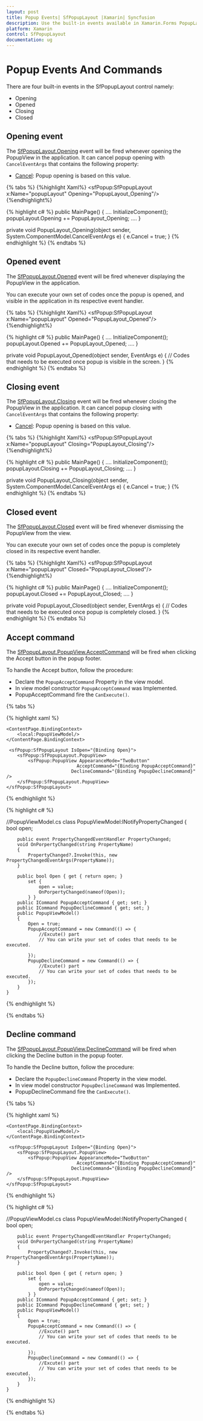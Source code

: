 ```yaml
---
layout: post
title: Popup Events| SfPopupLayout |Xamarin| Syncfusion
description: Use the built-in events available in Xamarin.Forms PopupLayout to control the opening and closing of popup based on conditions or requirements.
platform: Xamarin
control: SfPopupLayout
documentation: ug
--- 
```


# Popup Events And Commands

There are four built-in events in the SfPopupLayout control namely:

* Opening
* Opened
* Closing
* Closed

## Opening event

The [SfPopupLayout.Opening](https://help.syncfusion.com/cr/cref_files/xamarin/Syncfusion.SfPopupLayout.XForms~Syncfusion.XForms.PopupLayout.SfPopupLayout~Opening_EV.html) event will be fired whenever opening the PopupView in the application. It can cancel popup opening with `CancelEventArgs` that contains the following property:

* [Cancel](https://msdn.microsoft.com/query/dev14.query?appId=Dev14IDEF1&l=EN-US&k=k(System.ComponentModel.CancelEventArgs.Cancel)&rd=true): Popup opening is based on this value.

{% tabs %}
{%highlight Xaml%}
<sfPopup:SfPopupLayout x:Name="popupLayout" Opening="PopupLayout_Opening"/>
{%endhighlight%}

{% highlight c# %}
public MainPage()
{
    ....
    InitializeComponent();
    popupLayout.Opening += PopupLayout_Opening;
    ....
}

private void PopupLayout_Opening(object sender, System.ComponentModel.CancelEventArgs e)
{
    e.Cancel = true;
}
{% endhighlight %}
{% endtabs %}

## Opened event

The [SfPopupLayout.Opened](https://help.syncfusion.com/cr/cref_files/xamarin/Syncfusion.SfPopupLayout.XForms~Syncfusion.XForms.PopupLayout.SfPopupLayout~Opened_EV.html) event will be fired whenever displaying the PopupView in the application.

You can execute your own set of codes once the popup is opened, and visible in the application in its respective event handler.

{% tabs %}
{%highlight Xaml%}
<sfPopup:SfPopupLayout x:Name="popupLayout" Opened="PopupLayout_Opened"/>
{%endhighlight%}

{% highlight c# %}
public MainPage()
{
    ....
    InitializeComponent();
    popupLayout.Opened += PopupLayout_Opened;
    ....
}

private void PopupLayout_Opened(object sender, EventArgs e)
{
   // Codes that needs to be executed once popup is visible in the screen.
}
{% endhighlight %}
{% endtabs %}

## Closing event

The [SfPopupLayout.Closing](https://help.syncfusion.com/cr/cref_files/xamarin/Syncfusion.SfPopupLayout.XForms~Syncfusion.XForms.PopupLayout.SfPopupLayout~Opening_EV.html) event will be fired whenever closing the PopupView in the application. It can cancel popup closing with `CancelEventArgs` that contains the following property:

* [Cancel](https://msdn.microsoft.com/query/dev14.query?appId=Dev14IDEF1&l=EN-US&k=k(System.ComponentModel.CancelEventArgs.Cancel)&rd=true): Popup opening is based on this value.

{% tabs %}
{%highlight Xaml%}
<sfPopup:SfPopupLayout x:Name="popupLayout"  Closing="PopupLayout_Closing"/>
{%endhighlight%}

{% highlight c# %}
public MainPage()
{
    ....
    InitializeComponent();
    popupLayout.Closing += PopupLayout_Closing;
    ....
}

private void PopupLayout_Closing(object sender, System.ComponentModel.CancelEventArgs e)
{
    e.Cancel = true;
}
{% endhighlight %}
{% endtabs %}

## Closed event

The [SfPopupLayout.Closed](https://help.syncfusion.com/cr/cref_files/xamarin/Syncfusion.SfPopupLayout.XForms~Syncfusion.XForms.PopupLayout.SfPopupLayout~Closed_EV.html) event will be fired whenever dismissing the PopupView from the view.

You can execute your own set of codes once the popup is completely closed in its respective event handler.

{% tabs %}
{%highlight Xaml%}
<sfPopup:SfPopupLayout x:Name="popupLayout" Closed="PopupLayout_Closed"/>
{%endhighlight%}

{% highlight c# %}
public MainPage()
{
    ....
    InitializeComponent();
    popupLayout.Closed += PopupLayout_Closed;
    ....
}

private void PopupLayout_Closed(object sender, EventArgs e)
{
    // Codes that needs to be executed once popup is completely closed.
}
{% endhighlight %}
{% endtabs %}

## Accept command

The [SfPopupLayout.PopupView.AcceptCommand](https://help.syncfusion.com/cr/cref_files/xamarin/Syncfusion.SfPopupLayout.XForms~Syncfusion.XForms.PopupLayout.PopupView~AcceptCommand.html) will be fired when clicking the Accept button in the popup footer.

To handle the Accept button, follow the procedure:

* Declare the `PopupAcceptCommand` Property in the view model.
* In view model constructor `PopupAcceptCommand` was Implemented.
* PopupAcceptCommand fire the `CanExecute()`.

{% tabs %}

{% highlight xaml %}

<?xml version="1.0" encoding="utf-8" ?>
<ContentPage xmlns="http://xamarin.com/schemas/2014/forms"
             xmlns:x="http://schemas.microsoft.com/winfx/2009/xaml"
             xmlns:local="clr-namespace:PopupSample"
              xmlns:sfPopup="clr-namespace:Syncfusion.XForms.PopupLayout;assembly=Syncfusion.SfPopupLayout.XForms"
             x:Class="PopupSample.MainPage">
             
    <ContentPage.BindingContext>
        <local:PopupViewModel/>
    </ContentPage.BindingContext>
    
     <sfPopup:SfPopupLayout IsOpen="{Binding Open}">
        <sfPopup:SfPopupLayout.PopupView>
            <sfPopup:PopupView AppearanceMode="TwoButton"
                              AcceptCommand="{Binding PopupAcceptCommand}"
                            DeclineCommand="{Binding PopupDeclineCommand}"   />
        </sfPopup:SfPopupLayout.PopupView>
    </sfPopup:SfPopupLayout>
</ContentPage>

{% endhighlight %}

{% highlight c# %}

 //PopupViewModel.cs
    class PopupViewModel:INotifyPropertyChanged
    {
        bool open;

        public event PropertyChangedEventHandler PropertyChanged;
        void OnPorpertyChanged(string PropertyName)
        {
            PropertyChanged?.Invoke(this, new PropertyChangedEventArgs(PropertyName));
        }

        public bool Open { get { return open; }
            set {
                open = value;
                OnPorpertyChanged(nameof(Open));
            } }
        public ICommand PopupAcceptCommand { get; set; }
        public ICommand PopupDeclineCommand { get; set; }
        public PopupViewModel()
        {
            Open = true;
            PopupAcceptCommand = new Command(() => {
                //Excute() part
                // You can write your set of codes that needs to be executed.

            });
            PopupDeclineCommand = new Command(() => {
                //Excute() part
                // You can write your set of codes that needs to be executed.
            });
        }
    }

{% endhighlight %}

{% endtabs %}

## Decline command

The [SfPopupLayout.PopupView.DeclineCommand](https://help.syncfusion.com/cr/cref_files/xamarin/Syncfusion.SfPopupLayout.XForms~Syncfusion.XForms.PopupLayout.PopupView~DeclineCommand.html) will be fired when clicking the Decline button in the popup footer. 

To handle the Decline button, follow the procedure:

* Declare the `PopupDeclineCommand` Property in the view model.
* In view model constructor `PopupDeclineCommand` was Implemented.
* PopupDeclineCommand fire the `CanExecute()`.

{% tabs %}

{% highlight xaml %}

<?xml version="1.0" encoding="utf-8" ?>
<ContentPage xmlns="http://xamarin.com/schemas/2014/forms"
             xmlns:x="http://schemas.microsoft.com/winfx/2009/xaml"
             xmlns:local="clr-namespace:PopupSample"
              xmlns:sfPopup="clr-namespace:Syncfusion.XForms.PopupLayout;assembly=Syncfusion.SfPopupLayout.XForms"
             x:Class="PopupSample.MainPage">
             
    <ContentPage.BindingContext>
        <local:PopupViewModel/>
    </ContentPage.BindingContext>
    
     <sfPopup:SfPopupLayout IsOpen="{Binding Open}">
        <sfPopup:SfPopupLayout.PopupView>
            <sfPopup:PopupView AppearanceMode="TwoButton"
                              AcceptCommand="{Binding PopupAcceptCommand}"
                            DeclineCommand="{Binding PopupDeclineCommand}"   />
        </sfPopup:SfPopupLayout.PopupView>
    </sfPopup:SfPopupLayout>
</ContentPage>

{% endhighlight %}

{% highlight c# %}

 //PopupViewModel.cs
    class PopupViewModel:INotifyPropertyChanged
    {
        bool open;

        public event PropertyChangedEventHandler PropertyChanged;
        void OnPorpertyChanged(string PropertyName)
        {
            PropertyChanged?.Invoke(this, new PropertyChangedEventArgs(PropertyName));
        }

        public bool Open { get { return open; }
            set {
                open = value;
                OnPorpertyChanged(nameof(Open));
            } }
        public ICommand PopupAcceptCommand { get; set; }
        public ICommand PopupDeclineCommand { get; set; }
        public PopupViewModel()
        {
            Open = true;
            PopupAcceptCommand = new Command(() => {
                //Excute() part
                // You can write your set of codes that needs to be executed.

            });
            PopupDeclineCommand = new Command(() => {
                //Excute() part
                // You can write your set of codes that needs to be executed.
            });
        }
    }

{% endhighlight %}

{% endtabs %}
